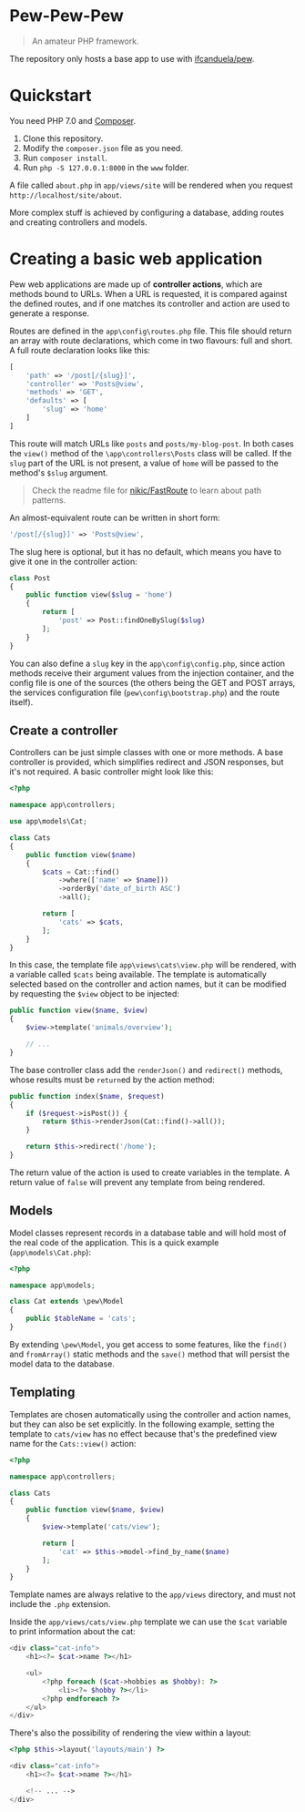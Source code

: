 # Pew-Pew-Pew

> An amateur PHP framework.

The repository only hosts a base app to use with [ifcanduela/pew](https://github.com/ifcanduela/pew).

# Quickstart

You need PHP 7.0 and [Composer](http://getcomposer.org/).

1. Clone this repository.
2. Modify the `composer.json` file as you need.
3. Run `composer install`.
4. Run `php -S 127.0.0.1:8000` in the `www` folder.

A file called `about.php` in `app/views/site` will be rendered when you request
`http://localhost/site/about`.

More complex stuff is achieved by configuring a database, adding routes and creating controllers and
models.

# Creating a basic web application

Pew web applications are made up of **controller actions**, which are methods bound to URLs. When a
URL is requested, it is compared against the defined routes, and if one matches its controller and
action are used to generate a response.

Routes are defined in the `app\config\routes.php` file. This file should return an array with route
declarations, which come in two flavours: full and short. A full route declaration looks like this:

```php
[
    'path' => '/post[/{slug}]',
    'controller' => 'Posts@view',
    'methods' => 'GET',
    'defaults' => [
        'slug' => 'home'
    ]
]
```

This route will match URLs like `posts` and `posts/my-blog-post`. In both cases the `view()` method
of the `\app\controllers\Posts` class will be called. If the `slug` part of the URL is not present,
a value of `home` will be passed to the method's `$slug` argument.

> Check the readme file for [nikic/FastRoute](https://github.com/nikic/FastRoute#defining-routes) to
  learn about path patterns.

An almost-equivalent route can be written in short form:

```php
'/post[/{slug}]' => 'Posts@view',
```

The slug here is optional, but it has no default, which means you have to give it one in the
controller action:

```php
class Post
{
    public function view($slug = 'home')
    {
        return [
            'post' => Post::findOneBySlug($slug)
        ];
    }
}
```

You can also define a `slug` key in the `app\config\config.php`, since action methods receive their
argument values from the injection container, and the config file is one of the sources (the others
being the GET and POST arrays, the services configuration file (`pew\config\bootstrap.php`) and the
route itself).

## Create a controller

Controllers can be just simple classes with one or more methods. A base controller is provided,
which simplifies redirect and JSON responses, but it's not required. A basic controller might look
like this:

```php
<?php

namespace app\controllers;

use app\models\Cat;

class Cats
{
    public function view($name)
    {
        $cats = Cat::find()
            ->where(['name' => $name]))
            ->orderBy('date_of_birth ASC')
            ->all();

        return [
            'cats' => $cats,
        ];
    }
}

```

In this case, the template file `app\views\cats\view.php` will be rendered, with a variable called
`$cats` being available. The template is automatically selected based on the controller and action
names, but it can be modified by requesting the `$view` object to be injected:

```php
public function view($name, $view)
{
    $view->template('animals/overview');

    // ...
}
```

The base controller class add the `renderJson()` and `redirect()`  methods, whose results must be
`return`ed by the action method:

```php
public function index($name, $request)
{
    if ($request->isPost()) {
        return $this->renderJson(Cat::find()->all());
    }

    return $this->redirect('/home');
}
```

The return value of the action is used to create variables in the template. A return value of
`false` will prevent any template from being rendered.

## Models

Model classes represent records in a database table and will hold most of the real code of the
application. This is a quick example (`app\models\Cat.php`):

```php
<?php

namespace app\models;

class Cat extends \pew\Model
{
    public $tableName = 'cats';
}
```

By extending `\pew\Model`, you get access to some features, like the `find()` and `fromArray()`
static methods and the `save()` method that will persist the model data to the database.

## Templating

Templates are chosen automatically using the controller and action names, but they can also be set
explicitly. In the following example, setting the template to `cats/view` has no effect because
that's the predefined view name for the `Cats::view()` action:

```php
<?php

namespace app\controllers;

class Cats
{
    public function view($name, $view)
    {
        $view->template('cats/view');

        return [
            'cat' => $this->model->find_by_name($name)
        ];
    }
}
```

Template names are always relative to the `app/views` directory, and must not include the `.php`
extension.

Inside the `app/views/cats/view.php` template we can use the `$cat` variable to print information
about the cat:

```php
<div class="cat-info">
    <h1><?= $cat->name ?></h1>

    <ul>
        <?php foreach ($cat->hobbies as $hobby): ?>
            <li><?= $hobby ?></li>
        <?php endforeach ?>
    </ul>
</div>
```

There's also the possibility of rendering the view within a layout:

```php
<?php $this->layout('layouts/main') ?>

<div class="cat-info">
    <h1><?= $cat->name ?></h1>

    <!-- ... -->
</div>
```
